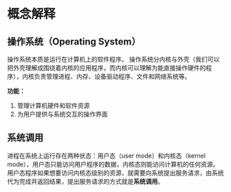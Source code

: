 # 概念解释

## 操作系统（Operating System）

操作系统本质是运行在计算机上的软件程序。 操作系统分内核与外壳（我们可以把外壳理解成围绕着内核的应用程序，而内核可以理解为能直接操作硬件的程序），内核负责管理进程、内存、设备驱动程序、文件和网络系统等。

**功能：**

1. 管理计算机硬件和软件资源
2. 为用户提供与系统交互的操作界面

## 系统调用

进程在系统上运行存在两种状态：用户态（user mode）和内核态（kernel mode），用户态只能访问用户程序的数据，内核态则能访问计算机的任何资源。用户态程序如果想要访问内核态级别的资源，就需要向系统提出服务请求，由系统代为完成并返回结果，提出服务请求的方式就是**系统调用**。

